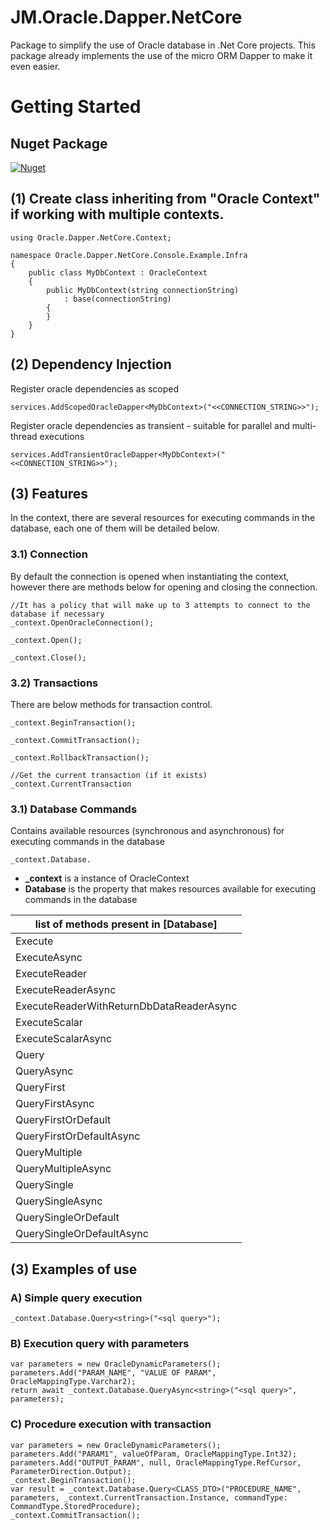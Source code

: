 # JM.Oracle.Dapper.NetCore
Package to simplify the use of Oracle database in .Net Core projects. This package already implements the use of the micro ORM Dapper to make it even easier.

# Getting Started
## Nuget Package
[![Nuget](https://img.shields.io/nuget/dt/JM.Oracle.Dapper.NetCore)](https://www.nuget.org/packages/JM.Oracle.Dapper.NetCore)  

## (1) Create class inheriting from "Oracle Context" if working with multiple contexts.
```
using Oracle.Dapper.NetCore.Context;

namespace Oracle.Dapper.NetCore.Console.Example.Infra
{
    public class MyDbContext : OracleContext
    {
        public MyDbContext(string connectionString)
            : base(connectionString)
        {
        }
    }
}
```
## (2) Dependency Injection
Register oracle dependencies as scoped
```
services.AddScopedOracleDapper<MyDbContext>("<<CONNECTION_STRING>>");
```
Register oracle dependencies as transient - suitable for parallel and multi-thread executions
```
services.AddTransientOracleDapper<MyDbContext>("<<CONNECTION_STRING>>");
```

## (3) Features
In the context, there are several resources for executing commands in the database, each one of them will be detailed below.
### 3.1) Connection
By default the connection is opened when instantiating the context, however there are methods below for opening and closing the connection.
```
//It has a policy that will make up to 3 attempts to connect to the database if necessary
_context.OpenOracleConnection();
```
```
_context.Open();
```
```
_context.Close();
```
### 3.2) Transactions 
There are below methods for transaction control.
```
_context.BeginTransaction();
```
```
_context.CommitTransaction();
```
```
_context.RollbackTransaction();
```
```
//Get the current transaction (if it exists)
_context.CurrentTransaction
```
### 3.1) Database Commands 
Contains available resources (synchronous and asynchronous) for executing commands in the database
```
_context.Database.
```
* **_context** is a instance of OracleContext
* **Database** is the property that makes resources available for executing commands in the database
 
| list of methods present in [Database]  |
| ------------- |
| Execute | 
| ExecuteAsync | 
| ExecuteReader | 
| ExecuteReaderAsync | 
| ExecuteReaderWithReturnDbDataReaderAsync | 
| ExecuteScalar | 
| ExecuteScalarAsync | 
| Query | 
| QueryAsync | 
| QueryFirst | 
| QueryFirstAsync | 
| QueryFirstOrDefault | 
| QueryFirstOrDefaultAsync | 
| QueryMultiple | 
| QueryMultipleAsync | 
| QuerySingle | 
| QuerySingleAsync | 
| QuerySingleOrDefault | 
| QuerySingleOrDefaultAsync | 

## (3) Examples of use
### A) Simple query execution
```
_context.Database.Query<string>("<sql query>");
```
### B) Execution query with parameters

```
var parameters = new OracleDynamicParameters();
parameters.Add("PARAM_NAME", "VALUE OF PARAM", OracleMappingType.Varchar2);
return await _context.Database.QueryAsync<string>("<sql query>", parameters);
```
### C) Procedure execution with transaction 
```
var parameters = new OracleDynamicParameters();
parameters.Add("PARAM1", valueOfParam, OracleMappingType.Int32);
parameters.Add("OUTPUT_PARAM", null, OracleMappingType.RefCursor, ParameterDirection.Output);
_context.BeginTransaction();
var result = _context.Database.Query<CLASS_DTO>("PROCEDURE_NAME", parameters, _context.CurrentTransaction.Instance, commandType: CommandType.StoredProcedure);
_context.CommitTransaction();
```